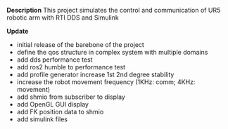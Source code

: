 **Description**
This project simulates the control and communication of UR5 robotic arm with RTI DDS and Simulink

**Update**
- initial release of the barebone of the project
- define the qos structure in complex system with multiple domains
- add dds performance test
- add ros2 humble to performance test
- add profile generator increase 1st 2nd degree stability
- increase the robot movement frequency (1KHz: comm; 4KHz: movement)
- add shmio from subscriber to display
- add OpenGL GUI display
- add FK position data to shmio
- add simulink files
